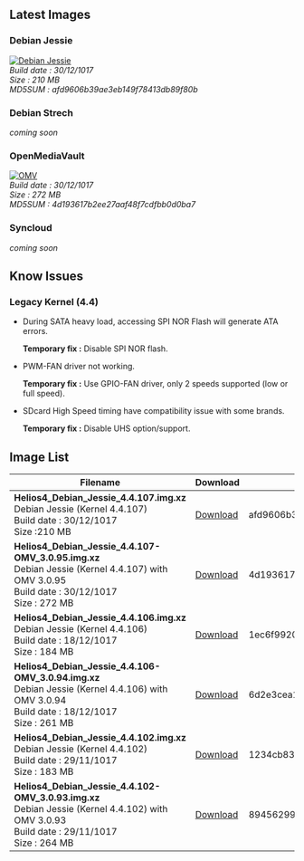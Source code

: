 ## Latest  Images

### Debian Jessie

[![Debian Jessie](/img/os/debian2.png)](https://cdn.kobol.io/files/Helios4_Debian_Jessie_4.4.107.img.xz)<br>
*Build date : 30/12/1017<br>
Size : 210 MB<br>
MD5SUM : afd9606b39ae3eb149f78413db89f80b*

### Debian Strech

*coming soon*

### OpenMediaVault

[![OMV](/img/os/omv.png)](https://cdn.kobol.io/files/Helios4_Debian_Jessie_4.4.107-OMV_3.0.95.img.xz)<br>
*Build date : 30/12/1017<br>
Size : 272 MB<br>
MD5SUM : 4d193617b2ee27aaf48f7cdfbb0d0ba7*

### Syncloud

*coming soon*

## Know Issues

### Legacy Kernel (4.4)

- During SATA heavy load, accessing SPI NOR Flash will generate ATA errors.

    **Temporary fix :** Disable SPI NOR flash.

- PWM-FAN driver not working.

    **Temporary fix :** Use GPIO-FAN driver, only 2 speeds supported (low or full speed).

- SDcard High Speed timing have compatibility issue with some brands.

    **Temporary fix :** Disable UHS option/support.


## Image List

Filename | Download | MD5
---------|----------|----
**Helios4_Debian_Jessie_4.4.107.img.xz**<br>Debian Jessie (Kernel 4.4.107)<br>Build date : 30/12/1017<br>Size :210 MB|[Download](https://cdn.kobol.io/files/Helios4_Debian_Jessie_4.4.107.img.xz)|afd9606b39ae3eb149f78413db89f80b
**Helios4_Debian_Jessie_4.4.107-OMV_3.0.95.img.xz**<br>Debian Jessie (Kernel 4.4.107) with OMV 3.0.95<br>Build date : 30/12/1017<br>Size : 272 MB|[Download](https://cdn.kobol.io/files/Helios4_Debian_Jessie_4.4.107-OMV_3.0.95.img.xz)|4d193617b2ee27aaf48f7cdfbb0d0ba7
**Helios4_Debian_Jessie_4.4.106.img.xz**<br>Debian Jessie (Kernel 4.4.106)<br>Build date : 18/12/1017<br>Size : 184 MB|[Download](https://cdn.kobol.io/files/Helios4_Debian_Jessie_4.4.106.img.xz)|1ec6f992077b821f7078af496dae02a7
**Helios4_Debian_Jessie_4.4.106-OMV_3.0.94.img.xz**<br>Debian Jessie (Kernel 4.4.106) with OMV 3.0.94<br>Build date : 18/12/1017<br>Size : 261 MB|[Download](https://cdn.kobol.io/files/Helios4_Debian_Jessie_4.4.106-OMV_3.0.94.img.xz)|6d2e3cea12c2e4091de6cfac24daa9fc
**Helios4_Debian_Jessie_4.4.102.img.xz**<br>Debian Jessie (Kernel 4.4.102)<br>Build date : 29/11/1017<br>Size : 183 MB|[Download](https://cdn.kobol.io/files/Helios4_Debian_Jessie_4.4.102.img.xz)|1234cb83398b3a2b1aa796f607d36a7b
**Helios4_Debian_Jessie_4.4.102-OMV_3.0.93.img.xz**<br>Debian Jessie (Kernel 4.4.102) with OMV 3.0.93<br>Build date : 29/11/1017<br>Size : 264 MB|[Download](https://cdn.kobol.io/files/Helios4_Debian_Jessie_4.4.102-OMV_3.0.93.img.xz)|89456299a548003d77ff3737db5b2a86
